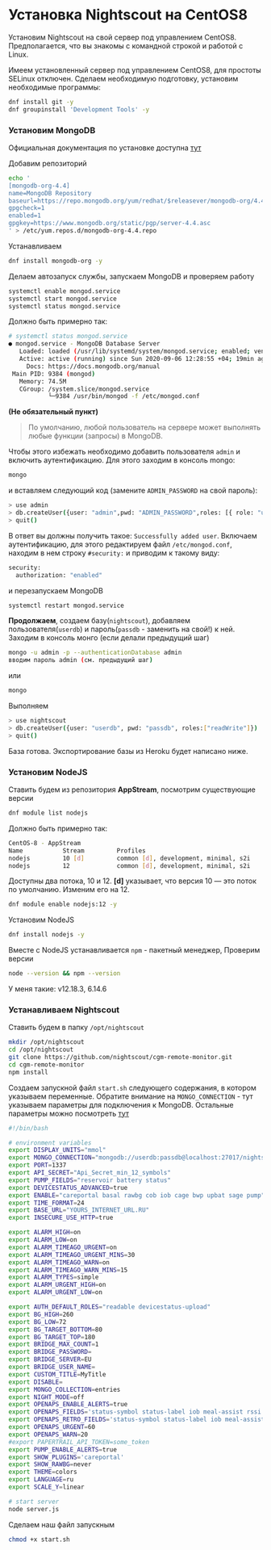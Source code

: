 # Установка Nightscout на CentOS8
Установим Nightscout на свой сервер под управлением CentOS8. Предполагается, что вы знакомы с командной строкой и работой с Linux.

Имеем установленный сервер под управлением CentOS8, для простоты SELinux отключен. Сделаем необходимую подготовку, установим необходимые программы:
```bash
dnf install git -y
dnf groupinstall 'Development Tools' -y
```
### Установим MongoDB

Официальная документация по установке доступна [тут](https://docs.mongodb.com/manual/tutorial/install-mongodb-on-red-hat/)

Добавим репозиторий
```bash
echo '
[mongodb-org-4.4]
name=MongoDB Repository
baseurl=https://repo.mongodb.org/yum/redhat/$releasever/mongodb-org/4.4/x86_64/
gpgcheck=1
enabled=1
gpgkey=https://www.mongodb.org/static/pgp/server-4.4.asc
' > /etc/yum.repos.d/mongodb-org-4.4.repo
```
Устанавливаем
```bash
dnf install mongodb-org -y
```
Делаем автозапуск службы, запускаем MongoDB и проверяем работу
```bash
systemctl enable mongod.service
systemctl start mongod.service
systemctl status mongod.service
```
Должно быть примерно так:
```bash
# systemctl status mongod.service 
● mongod.service - MongoDB Database Server
   Loaded: loaded (/usr/lib/systemd/system/mongod.service; enabled; vendor preset: disabled)
   Active: active (running) since Sun 2020-09-06 12:28:55 +04; 19min ago
     Docs: https://docs.mongodb.org/manual
 Main PID: 9384 (mongod)
   Memory: 74.5M
   CGroup: /system.slice/mongod.service
           └─9384 /usr/bin/mongod -f /etc/mongod.conf

```
**(Не обязательный пункт)**

> По умолчанию, любой пользователь на сервере может выполнять любые функции (запросы) в MongoDB. 

Чтобы этого избежать необходимо добавить пользователя ```admin``` и  включить аутентификацию. Для этого заходим в консоль mongo:
```bash
mongo
```
и вставляем следующий код (замените ```ADMIN_PASSWORD``` на свой пароль):
```bash
> use admin
> db.createUser({user: "admin",pwd: "ADMIN_PASSWORD",roles: [{ role: "userAdminAnyDatabase", db: "admin" }]})
> quit()
```
В ответ вы должны получить такое: ```Successfully added user```. Включаем аутентификацию, для этого редактируем файл ```/etc/mongod.conf```, находим в нем строку ```#security:``` и приводим к такому виду:
```bash
security:
  authorization: "enabled"
```
и перезапускаем MongoDB
```bash
systemctl restart mongod.service
```

**Продолжаем**, создаем базу(```nightscout```), добавляем пользователя(```userdb```) и пароль(```passdb``` - заменить на свой!) к ней. Заходим в консоль монго (если делали предыдущий шаг)
```bash
mongo -u admin -p --authenticationDatabase admin
вводим пароль admin (см. предыдущий шаг)
```
или
```bash
mongo
```
Выполняем 
```bash
> use nightscout
> db.createUser({user: "userdb", pwd: "passdb", roles:["readWrite"]})
> quit()
```
База готова. Экспортирование базы из Heroku будет написано ниже.

### Установим NodeJS

Ставить будем из репозитория **AppStream**, посмотрим существующие версии
```bash
dnf module list nodejs
```
Должно быть примерно так:
```bash
CentOS-8 - AppStream
Name           Stream         Profiles                                      Summary                  
nodejs         10 [d]         common [d], development, minimal, s2i         Javascript runtime       
nodejs         12             common [d], development, minimal, s2i         Javascript runtime       
```
Доступны два потока, 10 и 12. **[d]** указывает, что версия 10 — это поток по умолчанию. Изменим его на 12.
```bash
dnf module enable nodejs:12 -y
```
Установим NodeJS
```bash
dnf install nodejs -y
```
Вместе с NodeJS устанавливается ```npm``` - пакетный менеджер, Проверим версии
```bash
node --version && npm --version
```
У меня такие: v12.18.3, 6.14.6

### Устанавливаем Nightscout

Ставить будем в папку ```/opt/nightscout```
```bash
mkdir /opt/nightscout
cd /opt/nightscout
git clone https://github.com/nightscout/cgm-remote-monitor.git
cd cgm-remote-monitor
npm install
```
Создаем запускной файл ```start.sh``` следующего содержания, в котором указываем переменные.
Обратите внимание на ```MONGO_CONNECTION``` - тут указываем параметры для подключения к MongoDB. Остальные параметры можно посмотреть [тут](https://github.com/nightscout/cgm-remote-monitor#environment)
```bash
#!/bin/bash

# environment variables
export DISPLAY_UNITS="mmol"
export MONGO_CONNECTION="mongodb://userdb:passdb@localhost:27017/nightscout"
export PORT=1337
export API_SECRET="Api_Secret_min_12_symbols"
export PUMP_FIELDS="reservoir battery status"
export DEVICESTATUS_ADVANCED=true
export ENABLE="careportal basal rawbg cob iob cage bwp upbat sage pump"
export TIME_FORMAT=24
export BASE_URL="YOURS_INTERNET_URL.RU"
export INSECURE_USE_HTTP=true

export ALARM_HIGH=on
export ALARM_LOW=on
export ALARM_TIMEAGO_URGENT=on
export ALARM_TIMEAGO_URGENT_MINS=30
export ALARM_TIMEAGO_WARN=on
export ALARM_TIMEAGO_WARN_MINS=15
export ALARM_TYPES=simple
export ALARM_URGENT_HIGH=on
export ALARM_URGENT_LOW=on

export AUTH_DEFAULT_ROLES="readable devicestatus-upload"
export BG_HIGH=260
export BG_LOW=72
export BG_TARGET_BOTTOM=80
export BG_TARGET_TOP=180
export BRIDGE_MAX_COUNT=1
export BRIDGE_PASSWORD=
export BRIDGE_SERVER=EU
export BRIDGE_USER_NAME=
export CUSTOM_TITLE=MyTitle
export DISABLE=
export MONGO_COLLECTION=entries
export NIGHT_MODE=off
export OPENAPS_ENABLE_ALERTS=true
export OPENAPS_FIELDS='status-symbol status-label iob meal-assist rssi'
export OPENAPS_RETRO_FIELDS='status-symbol status-label iob meal-assist rssi'
export OPENAPS_URGENT=60
export OPENAPS_WARN=20
#export PAPERTRAIL_API_TOKEN=some_token
export PUMP_ENABLE_ALERTS=true
export SHOW_PLUGINS='careportal'
export SHOW_RAWBG=never
export THEME=colors
export LANGUAGE=ru
export SCALE_Y=linear

# start server
node server.js
```
Сделаем наш файл запускным
```bash
chmod +x start.sh
```

